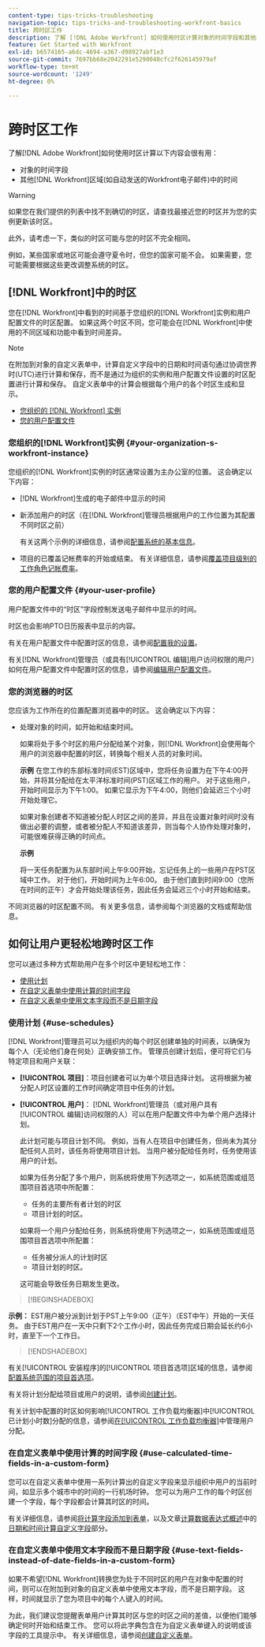 ```yaml
---
content-type: tips-tricks-troubleshooting
navigation-topic: tips-tricks-and-troubleshooting-workfront-basics
title: 跨时区工作
description: 了解 [!DNL Adobe Workfront] 如何使用时区计算对象的时间字段和其他区域（如电子邮件）中的时间可能很有帮助。
feature: Get Started with Workfront
exl-id: b6574165-a6dc-4694-a367-d98927abf1e3
source-git-commit: 7697bb68e2042291e5290048cfc2f626145979af
workflow-type: tm+mt
source-wordcount: '1249'
ht-degree: 0%

---
```


# 跨时区工作

<!-- Audited: 2/2024 -->

<!--<span class="preview">The highlighted information on this page refers to functionality not yet generally available. It is available only in the Preview environment for all customers. After the monthly releases to Production, the same features are also available in the Production environment for customers who enabled fast releases. </span>   

<span class="preview">For information about fast releases, see [Enable or disable fast releases for your organization](/help/quicksilver/administration-and-setup/set-up-workfront/configure-system-defaults/enable-fast-release-process.md). </span>-->

了解[!DNL Adobe Workfront]如何使用时区计算以下内容会很有用：

* 对象的时间字段
* 其他[!DNL Workfront]区域(如自动发送的Workfront电子邮件)中的时间

>[!WARNING]
>
>如果您在我们提供的列表中找不到确切的时区，请查找最接近您的时区并为您的实例更新该时区。
>
>此外，请考虑一下，类似的时区可能与您的时区不完全相同。
>
>例如，某些国家或地区可能会遵守夏令时，但您的国家可能不会。 如果需要，您可能需要根据这些更改调整系统的时区。


## [!DNL Workfront]中的时区

您在[!DNL Workfront]中看到的时间基于您组织的[!DNL Workfront]实例和用户配置文件的时区配置。 如果这两个时区不同，您可能会在[!DNL Workfront]中使用的不同区域和功能中看到时间差异。

>[!NOTE]
>
>在附加到对象的自定义表单中，计算自定义字段中的日期和时间语句通过协调世界时(UTC)进行计算和保存，而不是通过为组织的实例和用户配置文件设置的时区配置进行计算和保存。 自定义表单中的计算会根据每个用户的各个时区生成和显示。

* [您组织的 [!DNL Workfront] 实例](#your-organization-s-workfront-instance)
* [您的用户配置文件](#your-user-profile)

### 您组织的[!DNL Workfront]实例 {#your-organization-s-workfront-instance}

您组织的[!DNL Workfront]实例的时区通常设置为主办公室的位置。 这会确定以下内容：

* [!DNL Workfront]生成的电子邮件中显示的时间
* 新添加用户的时区（在[!DNL Workfront]管理员根据用户的工作位置为其配置不同时区之前）

  有关这两个示例的详细信息，请参阅[配置系统的基本信息](../../administration-and-setup/get-started-wf-administration/configure-basic-info.md)。

* 项目的已覆盖记帐费率的开始或结束。 有关详细信息，请参阅[覆盖项目级别的工作角色记帐费率](../../manage-work/projects/project-finances/override-job-role-billing-rates-at-the-project-level.md)。

### 您的用户配置文件 {#your-user-profile}

用户配置文件中的“时区”字段控制发送电子邮件中显示的时间。

时区也会影响PTO日历报表中显示的内容。

有关在用户配置文件中配置时区的信息，请参阅[配置我的设置](../../workfront-basics/manage-your-account-and-profile/configuring-your-user-profile/configure-my-settings.md)。

有关[!DNL Workfront]管理员（或具有[!UICONTROL 编辑]用户访问权限的用户）如何在用户配置文件中配置时区的信息，请参阅[编辑用户配置文件](../../administration-and-setup/add-users/create-and-manage-users/edit-a-users-profile.md)。

### 您的浏览器的时区

您应该为工作所在的位置配置浏览器中的时区。 这会确定以下内容：

<!--
* The time shown in your outgoing [!DNL Workfront] email messages
[NOTE FROM LISA: Saeid that dates/times shown in emails are more complicated than how it is described in the article so we decided to comment out this line.]
-->
* 处理对象的时间，如开始和结束时间。

  如果将处于多个时区的用户分配给某个对象，则[!DNL Workfront]会使用每个用户的浏览器中配置的时区，转换每个相关人员的对象时间。

  **示例**
在您工作的东部标准时间(EST)区域中，您将任务设置为在下午4:00开始，并将其分配给在太平洋标准时间(PST)区域工作的用户。 对于这些用户，开始时间显示为下午1:00。 如果它显示为下午4:00，则他们会延迟三个小时开始处理它。

  如果对象创建者不知道被分配人时区之间的差异，并且在设置对象时间时没有做出必要的调整，或者被分配人不知道该差异，则当每个人协作处理对象时，可能很难获得正确的时间点。

  **示例**

  将一天任务配置为从东部时间上午9:00开始，忘记任务上的一些用户在PST区域中工作。 对于他们，开始时间为上午6:00。 由于他们直到时间9:00（您所在时间的正午）才会开始处理该任务，因此任务会延迟三个小时开始和结束。

不同浏览器的时区配置不同。 有关更多信息，请参阅每个浏览器的文档或帮助信息。

## 如何让用户更轻松地跨时区工作

您可以通过多种方式帮助用户在多个时区中更轻松地工作：

* [使用计划](#use-schedules)
* [在自定义表单中使用计算的时间字段](#use-calculated-time-fields-in-a-custom-form)
* [在自定义表单中使用文本字段而不是日期字段](#use-text-fields-instead-of-date-fields-in-a-custom-form)

### 使用计划 {#use-schedules}

[!DNL Workfront]管理员可以为组织内的每个时区创建单独的时间表，以确保为每个人（无论他们身在何处）正确安排工作。 管理员创建计划后，便可将它们与特定项目和用户关联：

* **[!UICONTROL 项目]**：项目创建者可以为单个项目选择计划。 这将根据为被分配人时区设置的工作时间确定项目中任务的计划。
* **[!UICONTROL 用户]**： [!DNL Workfront]管理员（或对用户具有[!UICONTROL 编辑]访问权限的人）可以在用户配置文件中为单个用户选择计划。

  此计划可能与项目计划不同。 例如，当有人在项目中创建任务，但尚未为其分配任何人员时，该任务将使用项目计划。 当用户被分配给任务时，任务使用该用户的计划。

  如果为任务分配了多个用户，则系统将使用下列选项之一，如系统范围或组范围项目首选项中所配置：

   * 任务的主要所有者计划的时区
   * 项目计划的时区。

  如果将一个用户分配给任务，则系统将使用下列选项之一，如系统范围或组范围项目首选项中所配置：

   * 任务被分派人的计划时区
   * 项目计划的时区。

  这可能会导致任务日期发生更改。

>[!BEGINSHADEBOX]

**示例：**
EST用户被分派到计划于PST上午9:00（正午）（EST中午）开始的一天任务。 由于EST用户在一天中只剩下2个工作小时，因此任务完成日期会延长约6小时，直至下一个工作日。


>[!ENDSHADEBOX]

有关[!UICONTROL 安装程序]的[!UICONTROL 项目首选项]区域的信息，请参阅[配置系统范围的项目首选项](../../administration-and-setup/set-up-workfront/configure-system-defaults/set-project-preferences.md)。

有关将计划分配给项目或用户的说明，请参阅[创建计划](../../administration-and-setup/set-up-workfront/configure-timesheets-schedules/create-schedules.md)。

有关计划中配置的时区如何影响[!UICONTROL 工作负载均衡器]中[!UICONTROL 已计划小时数]分配的信息，请参阅[在[!UICONTROL 工作负载均衡器]](../../resource-mgmt/workload-balancer/manage-user-allocations-workload-balancer.md)中管理用户分配。


### 在自定义表单中使用计算的时间字段 {#use-calculated-time-fields-in-a-custom-form}

您可以在自定义表单中使用一系列计算出的自定义字段来显示组织中用户的当前时间，如显示多个城市中的时间的一行机场时钟。 您可以为用户工作的每个时区创建一个字段，每个字段都会计算其时区的时间。

有关详细信息，请参阅[将计算字段添加到表单](/help/quicksilver/administration-and-setup/customize-workfront/create-manage-custom-forms/form-designer/design-a-form/add-a-calculated-field.md)，以及文章[计算数据表达式概述](../../reports-and-dashboards/reports/calc-cstm-data-reports/calculated-data-expressions.md#date)中的[日期和时间计算自定义字段](../../reports-and-dashboards/reports/calc-cstm-data-reports/calculated-data-expressions.md)部分。

### 在自定义表单中使用文本字段而不是日期字段 {#use-text-fields-instead-of-date-fields-in-a-custom-form}

如果不希望[!DNL Workfront]转换您为处于不同时区的用户在对象中配置的时间，则可以在附加到对象的自定义表单中使用文本字段，而不是日期字段。 这样，时间就显示了您为项目中的每个人键入的时间。

为此，我们建议您提醒表单用户计算其时区与您的时区之间的差值，以便他们能够确定何时开始和结束工作。 您可以将此字典包含在为自定义表单键入的说明或该字段的工具提示中。 有关详细信息，请参阅[创建自定义表单](/help/quicksilver/administration-and-setup/customize-workfront/create-manage-custom-forms/form-designer/design-a-form/design-a-form.md)。
